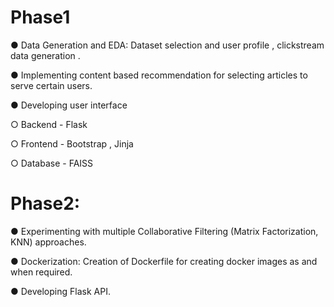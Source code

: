 # Phase1

● Data Generation and EDA: Dataset selection and user profile , clickstream data generation .

● Implementing content based recommendation for selecting articles to serve certain users.

● Developing user interface

○ Backend - Flask

○ Frontend - Bootstrap , Jinja

○ Database - FAISS


# Phase2:
● Experimenting with multiple Collaborative Filtering (Matrix Factorization, KNN) approaches.

● Dockerization: Creation of Dockerfile for creating docker images as and when required.

● Developing Flask API.
